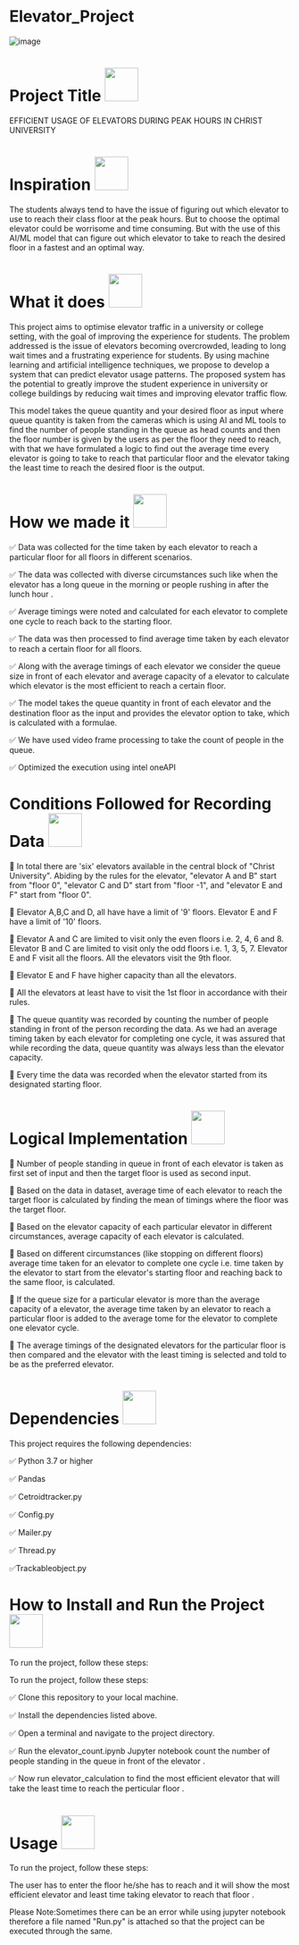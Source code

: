 # Elevator_Project 
![image](https://images.unsplash.com/photo-1624342057927-64d60f69b94d?ixlib=rb-4.0.3&ixid=MnwxMjA3fDB8MHxwaG90by1wYWdlfHx8fGVufDB8fHx8&auto=format&fit=crop&w=1932&q=80)

# Project Title <img src="https://cdn-icons-png.flaticon.com/512/2800/2800015.png" width="60" height="60">


EFFICIENT USAGE OF ELEVATORS DURING PEAK HOURS IN CHRIST UNIVERSITY

# Inspiration <img src="https://user-images.githubusercontent.com/72274851/222214323-923a3fe7-56e9-4ba0-abff-162681500702.png" width="60" height="60">

The students always tend to have the issue of figuring out which elevator to use to reach their class floor at the peak hours. But to choose the optimal elevator could be worrisome and time consuming. But with the use of this AI/ML model that can figure out which elevator to take to reach the desired floor in a fastest and an optimal way. 

# What it does  <img src="https://user-images.githubusercontent.com/72274851/222216353-58874ba5-d9cc-4298-baab-4255bbdb0193.png" width="60" height="60"> 

This project aims to optimise elevator traffic in a university or college setting, with the goal of improving the experience for students. The problem addressed is the issue of elevators becoming overcrowded, leading to long wait times and a frustrating experience for students. By using machine learning and artificial intelligence techniques, we propose to develop a system that can predict elevator usage patterns. The proposed system has the potential to greatly improve the student experience in university or college buildings by reducing wait times and improving elevator traffic flow.

This model takes the queue quantity and your desired floor as input where  queue quantity is taken from the cameras which is using AI and ML tools to find the number of people standing in the queue as head counts and then the floor number is given by the users as per the floor they need to reach, with that we have formulated a logic to find out the average time every elevator is going to take to reach that particular floor and the elevator taking the least time to reach the desired floor is the output.	


# How we made it <img src="https://user-images.githubusercontent.com/72274851/222215141-6ced575e-414b-4088-bd99-d78921f80f66.png" width="60" height="60"> 


✅ Data was collected for the time taken by each elevator to reach a particular floor for all floors in different scenarios.

✅ The data was collected with diverse circumstances such like when the elevator has a long queue in the morning or people rushing in after the lunch hour .

✅ Average timings were noted and calculated for each elevator to complete one cycle to reach back to the starting floor.

✅ The data was then processed to find average time taken by each elevator to reach a certain floor for all floors.

✅ Along with the average timings of each elevator we consider the queue size in front of each elevator and average capacity of a elevator to calculate which elevator is the most efficient to reach a certain floor. 

✅ The model takes the queue quantity in front of each elevator and the destination floor as the input and provides the elevator option to take, which is calculated with a formulae.

✅ We have used video frame processing to take the count of people in the queue.

✅ Optimized the execution using intel oneAPI

# Conditions Followed for Recording Data <img src="https://camo.githubusercontent.com/012932956a1c252e20a2e296e01ef7463b9d9d33cd00f6a33d77ad88c18c646c/68747470733a2f2f636f6e646974696f6e2d616c7068612e636f6d2f736f6674776172652f696d616765732f676974757365722e706e67" width="60" height="60"> 

🤺 In total there are 'six' elevators available in the central block of "Christ University". Abiding by the rules for the elevator, "elevator A and B" start from "floor 0", "elevator C and D" start from "floor -1", and "elevator E and F" start from "floor 0".

🤺 Elevator A,B,C and D, all have have a limit of '9' floors. Elevator E and F have a limit of '10' floors.

🤺 Elevator A and C are limited to visit only the even floors i.e. 2, 4, 6 and 8. Elevator B and C are limited to visit only the odd floors i.e. 1, 3, 5, 7. Elevator E and F visit all the floors. All the elevators visit the 9th floor.

🤺 Elevator E and F have higher capacity than all the elevators.

🤺 All the elevators at least have to visit the 1st floor in accordance with their rules.

🤺 The queue quantity was recorded by counting the number of people standing in front of the person recording the data. As we had an average timing taken by each elevator for completing one cycle, it was assured that while recording the data, queue quantity was always less than the elevator capacity.

🤺 Every time the data was recorded when the elevator started from its designated starting floor.


# Logical Implementation <img src="[https://www.google.com/url?sa=i&url=https%3A%2F%2Fgithub.com%2Ftopics%2Flogic-bombs&psig=AOvVaw3WCim-EUSKkLPDzGZWgs-1&ust=1679200415918000&source=images&cd=vfe&ved=0CBAQjRxqFwoTCMiOpJTT5P0CFQAAAAAdAAAAABAE](https://repository-images.githubusercontent.com/273951747/c2380780-b3f6-11ea-99c3-21c2dcc9ba2c](https://repository-images.githubusercontent.com/273951747/c2380780-b3f6-11ea-99c3-21c2dcc9ba2c)" width="60" height="60"> 

🔧 Number of people standing in queue in front of each elevator is taken as first set of input and then the target floor is used as second input.

🔧 Based on the data in dataset, average time of each elevator to reach the target floor is calculated by finding the mean of timings where the floor was the target floor.

🔧 Based on the elevator capacity of each particular elevator in different circumstances, average capacity of each elevator is calculated.

🔧 Based on different circumstances (like stopping on different floors) average time taken for an elevator to complete one cycle i.e. time taken by the elevator to start from the elevator's starting floor and reaching back to the same floor, is calculated.

🔧 If the queue size for a particular elevator is more than the average capacity of a elevator, the average time taken by an elevator to reach a particular floor is added to the average tome for the elevator to complete one elevator cycle.

🔧 The average timings of the designated elevators for the particular floor is then compared and the elevator with the least timing is selected and told to be as the preferred elevator.


# Dependencies <img src="https://user-images.githubusercontent.com/72274851/222215296-64d3a566-02c2-4ff9-9b8f-9ec5096f5799.png" width="60" height="60"> 


This project requires the following dependencies:

✅ Python 3.7 or higher

✅ Pandas

✅ Cetroidtracker.py

✅ Config.py

✅ Mailer.py

✅ Thread.py

✅Trackableobject.py





# How to Install and Run the Project <img src="https://user-images.githubusercontent.com/72274851/222215440-158ffdc1-8a23-4c7f-81c2-44e864d6d043.png" width="60" height="60"> 
To run the project, follow these steps:

To run the project, follow these steps:

✅ Clone this repository to your local machine.

✅ Install the dependencies listed above.

✅ Open a terminal and navigate to the project directory.

✅ Run the elevator_count.ipynb Jupyter notebook count the number of people standing in the queue in front of the elevator .

✅ Now run elevator_calculation to  find the most efficient elevator that will take the least time to reach the perticular floor .


# Usage <img src="https://user-images.githubusercontent.com/72274851/222215440-158ffdc1-8a23-4c7f-81c2-44e864d6d043.png" width="60" height="60"> 
To run the project, follow these steps:

The user has to enter the floor he/she has to reach and it will show the most efficient elevator and least time taking elevator to reach that floor .

Please Note:Sometimes there can be an error while using jupyter notebook therefore a file named "Run.py" is attached so that the project can be executed through the same.







